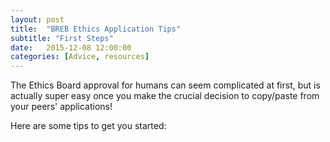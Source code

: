 ```yaml
---
layout: post
title:  "BREB Ethics Application Tips"
subtitle: "First Steps"
date:   2015-12-08 12:00:00
categories: [Advice, resources]
---
```

  
The Ethics Board approval for humans can seem complicated at first, 
but is actually super easy once you make the crucial decision to copy/paste from your peers' applications!
  
Here are some tips to get you started:
